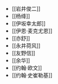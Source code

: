 - [[岩井俊二]]
- [[杨绛]]
- [[伊坂幸太郎]]
- [[伊恩·麦克尤恩]]
- [[亦舒]]
- [[永井荷风]]
- [[友野信]]
- [[余华]]
- [[约翰·欧文]]
- [[约翰·史崔勒基]]